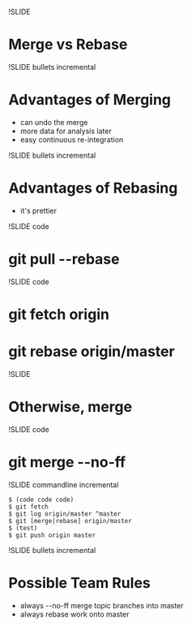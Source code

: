 !SLIDE

# Merge vs Rebase #

!SLIDE bullets incremental

# Advantages of Merging #

* can undo the merge
* more data for analysis later
* easy continuous re-integration

!SLIDE bullets incremental

# Advantages of Rebasing #

* it's prettier

!SLIDE code

# git pull --rebase #

!SLIDE code

# git fetch origin #

# git rebase origin/master #

!SLIDE

# Otherwise, merge #

!SLIDE code

# git merge --no-ff #

!SLIDE commandline incremental

    $ (code code code)
    $ git fetch
    $ git log origin/master ^master
    $ git [merge|rebase] origin/master
    $ (test)
    $ git push origin master

!SLIDE bullets incremental

# Possible Team Rules #

* always --no-ff merge topic branches into master
* always rebase work onto master





